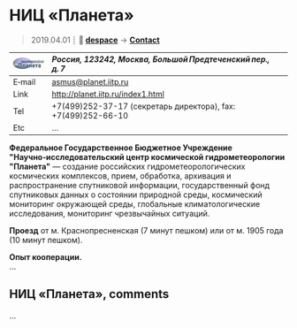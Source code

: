 # НИЦ «Планета»
> 2019.04.01 ┊ **🚀 [despace](index.md)** → **[Contact](contact.md)**

|[![](f/contact/n/nic_planeta_logo1_thumb.jpg)](f/contact/n/nic_planeta_logo1.png)|*Россия, 123242, Москва, Большой Предтеченский пер., д. 7*|
|:--|:--|
|E‑mail| <asmus@planet.iitp.ru> |
|Link| <http://planet.iitp.ru/index1.html>  |
|Tel| +7(499)252-37-17 (секретарь директора), fax: +7(499)252-66-10  |
|Etc| … |

**Федеральное Государственное Бюджетное Учреждение "Научно‑исследовательский центр космической гидрометеорологии "Планета"** — создание российских гидрометеорологических космических комплексов, прием, обработка, архивация и распространение спутниковой информации, государственный фонд спутниковых данных о состоянии природной среды, космический мониторинг окружающей среды, глобальные климатологические исследования, мониторинг чрезвычайных ситуаций.

**Проезд** от м. Краснопресненская (7 минут пешком) или от м. 1905 года (10 минут пешком).

**Опыт кооперации.**  
…


<p style="page-break-after:always"> </p>

## НИЦ «Планета», comments

…
